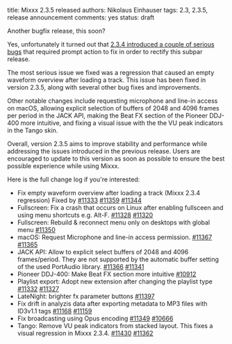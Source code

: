 title: Mixxx 2.3.5 released
authors: Nikolaus Einhauser
tags: 2.3, 2.3.5, release announcement
comments: yes
status: draft

Another bugfix release, this soon?

Yes, unfortunately it turned out that [2.3.4 introduced a couple of serious
bugs](https://github.com/mixxxdj/mixxx/issues?q=is%3Aissue+is%3Aclosed+milestone%3A2.3.5+label%3Aregression)
that required prompt action to fix in order to rectify this subpar release.

The most serious issue we fixed was a regression that caused an empty waveform
overview after loading a track. This issue has been fixed in version 2.3.5,
along with several other bug fixes and improvements.

Other notable changes include requesting microphone and line-in access
on macOS, allowing explicit selection of buffers of 2048 and 4096
frames per period in the JACK API, making the Beat FX section of the Pioneer DDJ-400
more intuitive, and fixing a visual issue with the the VU peak indicators in the
Tango skin.

Overall, version 2.3.5 aims to improve stability and performance while
addressing the issues introduced in the previous release. Users are encouraged
to update to this version as soon as possible to ensure the best possible
experience while using Mixxx.

Here is the full change log if you're interested:

* Fix empty waveform overview after loading a track (Mixxx 2.3.4 regression)
  Fixed by [#11333](https://github.com/mixxxdj/mixxx/pull/11333)
  [#11359](https://github.com/mixxxdj/mixxx/pull/11359)
  [#11344](https://github.com/mixxxdj/mixxx/issues/11344)
* Fullscreen: Fix a crash that occurs on Linux after enabling fullsceen and using menu
  shortcuts e.g. Alt-F.
  [#11328](https://github.com/mixxxdj/mixxx/pull/11328)
  [#11320](https://github.com/mixxxdj/mixxx/issues/11320)
* Fullscreen: Rebuild & reconnect menu only on desktops with global menu
  [#11350](https://github.com/mixxxdj/mixxx/pull/11350)
* macOS: Request Microphone and line-in access permission.
  [#11367](https://github.com/mixxxdj/mixxx/pull/11367)
  [#11365](https://github.com/mixxxdj/mixxx/issues/11365)
* JACK API: Allow to explicit select buffers of 2048 and 4096 frames/period. They are not
  supported by the automatic buffer setting of the used PortAudio library.
  [#11366](https://github.com/mixxxdj/mixxx/pull/11366)
  [#11341](https://github.com/mixxxdj/mixxx/issues/11341)
* Pioneer DDJ-400: Make Beat FX section more intuitive
  [#10912](https://github.com/mixxxdj/mixxx/pull/10912)
* Playlist export: Adopt new extension after changing the playlist type
  [#11332](https://github.com/mixxxdj/mixxx/pull/11332)
  [#11327](https://github.com/mixxxdj/mixxx/issues/11327)
* LateNight: brighter fx parameter buttons
  [#11397](https://github.com/mixxxdj/mixxx/pull/11397)
* Fix drift in analyzis data after exporting metadata to MP3 files with ID3v1.1 tags
  [#11168](https://github.com/mixxxdj/mixxx/pull/11168)
  [#11159](https://github.com/mixxxdj/mixxx/issues/11159)
* Fix broadcasting using Opus encoding
  [#11349](https://github.com/mixxxdj/mixxx/pull/11349)
  [#10666](https://github.com/mixxxdj/mixxx/issues/10666)
* Tango: Remove VU peak indicators from stacked layout. This fixes a visual regression in Mixxx 2.3.4.
  [#11430](https://github.com/mixxxdj/mixxx/pull/11430)
  [#11362](https://github.com/mixxxdj/mixxx/issues/11362)
